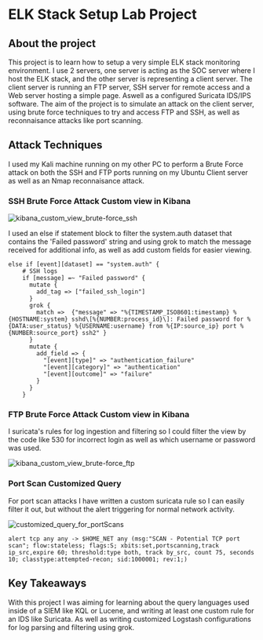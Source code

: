 # ELK Stack Setup Lab Project

## About the project
This project is to learn how to setup a very simple ELK stack monitoring environment. I use 2 servers, one server is acting as the SOC server where I host the ELK stack, and the other server is representing a client server. The client server is running an FTP server, SSH server for remote access and a Web server hosting a simple page. Aswell as a configured Suricata IDS/IPS software.
The aim of the project is to simulate an attack on the client server, using brute force techniques to try and access FTP and SSH, as well as reconnaisance attacks like port scanning.

## Attack Techniques
I used my Kali machine running on my other PC to perform a Brute Force attack on both the SSH and FTP ports running on my Ubuntu Client server as well as an Nmap reconnaisance attack.

### SSH Brute Force Attack Custom view in Kibana
![kibana_custom_view_brute-force_ssh](https://github.com/user-attachments/assets/c3ebf2e8-dc8d-47da-9368-8fd5457a3cde)

I used an else if statement block to filter the system.auth dataset that contains the 'Failed password' string and using grok to match the message received for additional info, as well as add custom fields for easier viewing.
```
else if [event][dataset] == "system.auth" {
    # SSH logs
    if [message] =~ "Failed password" {
      mutate {
        add_tag => ["failed_ssh_login"]
      }
      grok {
        match =>  {"message" => "%{TIMESTAMP_ISO8601:timestamp} %{HOSTNAME:system} sshd\[%{NUMBER:process_id}\]: Failed password for %{DATA:user_status} %{USERNAME:username} from %{IP:source_ip} port %{NUMBER:source_port} ssh2" }
      }
      mutate {
        add_field => {
          "[event][type]" => "authentication_failure"
          "[event][category]" => "authentication"
          "[event][outcome]" => "failure"
        }
      }
    }
```
### FTP Brute Force Attack Custom view in Kibana
I suricata's rules for log ingestion and filtering so I could filter the view by the code like 530 for incorrect login as well as which username or password was used.

![kibana_custom_view_brute-force_ftp](https://github.com/user-attachments/assets/58aed292-d0e0-42c5-9f2b-5f66ec379a82)

### Port Scan Customized Query
For port scan attacks I have written a custom suricata rule so I can easily filter it out, but without the alert triggering for normal network activity.

![customized_query_for_portScans](https://github.com/user-attachments/assets/f1a56391-2100-4b6c-8b15-149b7fbf5c6f)
```
alert tcp any any -> $HOME_NET any (msg:"SCAN - Potential TCP port scan"; flow:stateless; flags:S; xbits:set,portscanning,track ip_src,expire 60; threshold:type both, track by_src, count 75, seconds 10; classtype:attempted-recon; sid:1000001; rev:1;)
```
## Key Takeaways
With this project I was aiming for learning about the query languages used inside of a SIEM like KQL or Lucene, and writing at least one custom rule for an IDS like Suricata.
As well as writing customized Logstash configurations for log parsing and filtering using grok.
